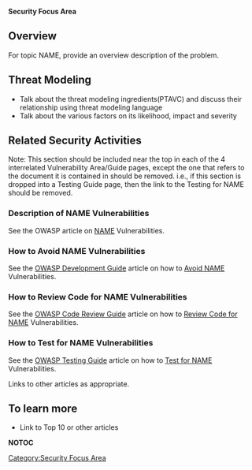 **Security Focus Area**

## Overview

For topic NAME, provide an overview description of the problem.

## Threat Modeling

  - Talk about the threat modeling ingredients(PTAVC) and discuss their
    relationship using threat modeling language
  - Talk about the various factors on its likelihood, impact and
    severity

## Related Security Activities

Note: This section should be included near the top in each of the 4
interrelated Vulnerability Area/Guide pages, except the one that refers
to the document it is contained in should be removed. i.e., if this
section is dropped into a Testing Guide page, then the link to the
Testing for NAME should be removed.

### Description of NAME Vulnerabilities

See the OWASP article on [NAME](NAME "wikilink") Vulnerabilities.

### How to Avoid NAME Vulnerabilities

See the [OWASP Development
Guide](:Category:OWASP_Guide_Project "wikilink") article on how to
[Avoid NAME](Guide_to_NAME "wikilink") Vulnerabilities.

### How to Review Code for NAME Vulnerabilities

See the [OWASP Code Review
Guide](:Category:OWASP_Code_Review_Project "wikilink") article on how to
[Review Code for NAME](Reviewing_Code_for_NAME "wikilink")
Vulnerabilities.

### How to Test for NAME Vulnerabilities

See the [OWASP Testing
Guide](:Category:OWASP_Testing_Project "wikilink") article on how to
[Test for NAME](Testing_for_NAME "wikilink") Vulnerabilities.

Links to other articles as appropriate.

## To learn more

  - Link to Top 10 or other articles

__NOTOC__

[Category:Security Focus Area](Category:Security_Focus_Area "wikilink")